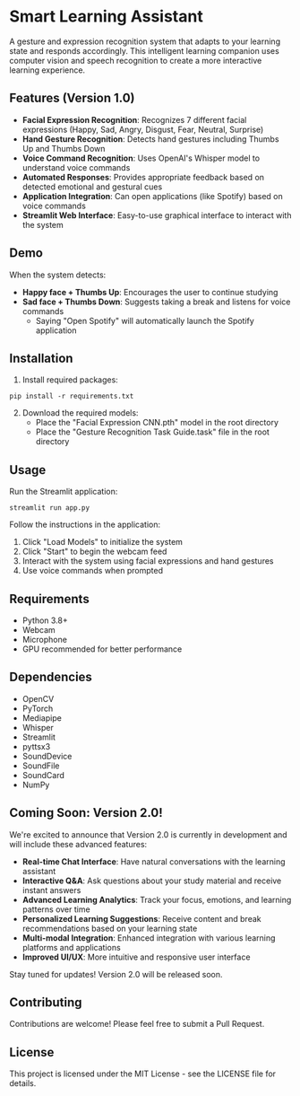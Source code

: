 # Smart Learning Assistant

A gesture and expression recognition system that adapts to your learning state and responds accordingly. This intelligent learning companion uses computer vision and speech recognition to create a more interactive learning experience.

## Features (Version 1.0)

- **Facial Expression Recognition**: Recognizes 7 different facial expressions (Happy, Sad, Angry, Disgust, Fear, Neutral, Surprise)
- **Hand Gesture Recognition**: Detects hand gestures including Thumbs Up and Thumbs Down
- **Voice Command Recognition**: Uses OpenAI's Whisper model to understand voice commands
- **Automated Responses**: Provides appropriate feedback based on detected emotional and gestural cues
- **Application Integration**: Can open applications (like Spotify) based on voice commands
- **Streamlit Web Interface**: Easy-to-use graphical interface to interact with the system

## Demo

When the system detects:
- **Happy face + Thumbs Up**: Encourages the user to continue studying
- **Sad face + Thumbs Down**: Suggests taking a break and listens for voice commands
  - Saying "Open Spotify" will automatically launch the Spotify application

## Installation

1. Install required packages:
```
pip install -r requirements.txt
```

2. Download the required models:
   - Place the "Facial Expression CNN.pth" model in the root directory
   - Place the "Gesture Recognition Task Guide.task" file in the root directory

## Usage

Run the Streamlit application:
```
streamlit run app.py
```

Follow the instructions in the application:
1. Click "Load Models" to initialize the system
2. Click "Start" to begin the webcam feed
3. Interact with the system using facial expressions and hand gestures
4. Use voice commands when prompted

## Requirements

- Python 3.8+
- Webcam
- Microphone
- GPU recommended for better performance

## Dependencies

- OpenCV
- PyTorch
- Mediapipe
- Whisper
- Streamlit
- pyttsx3
- SoundDevice
- SoundFile
- SoundCard
- NumPy

## Coming Soon: Version 2.0!

We're excited to announce that Version 2.0 is currently in development and will include these advanced features:

- **Real-time Chat Interface**: Have natural conversations with the learning assistant
- **Interactive Q&A**: Ask questions about your study material and receive instant answers
- **Advanced Learning Analytics**: Track your focus, emotions, and learning patterns over time
- **Personalized Learning Suggestions**: Receive content and break recommendations based on your learning state
- **Multi-modal Integration**: Enhanced integration with various learning platforms and applications
- **Improved UI/UX**: More intuitive and responsive user interface

Stay tuned for updates! Version 2.0 will be released soon.

## Contributing

Contributions are welcome! Please feel free to submit a Pull Request.

## License

This project is licensed under the MIT License - see the LICENSE file for details.
